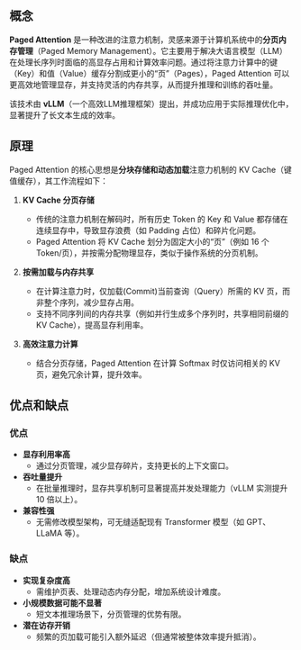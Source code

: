 ## **概念**  

**Paged Attention** 是一种改进的注意力机制，灵感来源于计算机系统中的**分页内存管理**（Paged Memory Management）。它主要用于解决大语言模型（LLM）在处理长序列时面临的高显存占用和计算效率问题。通过将注意力计算中的键（Key）和值（Value）缓存分割成更小的“页”（Pages），Paged Attention 可以更高效地管理显存，并支持灵活的内存共享，从而提升推理和训练的吞吐量。 

该技术由 **vLLM**（一个高效LLM推理框架）提出，并成功应用于实际推理优化中，显著提升了长文本生成的效率。  

## **原理**  

Paged Attention 的核心思想是**分块存储和动态加载**注意力机制的 KV Cache（键值缓存），其工作流程如下：  

1. **KV Cache 分页存储**  
   - 传统的注意力机制在解码时，所有历史 Token 的 Key 和 Value 都存储在连续显存中，导致显存浪费（如 Padding 占位）和碎片化问题。  
   - Paged Attention 将 KV Cache 划分为固定大小的“页”（例如 16 个 Token/页），并按需分配物理显存，类似于操作系统的分页机制。  

2. **按需加载与内存共享**  
   - 在计算注意力时，仅加载(Commit)当前查询（Query）所需的 KV 页，而非整个序列，减少显存占用。  
   - 支持不同序列间的内存共享（例如并行生成多个序列时，共享相同前缀的 KV Cache），提高显存利用率。  

3. **高效注意力计算**  
   - 结合分页存储，Paged Attention 在计算 Softmax 时仅访问相关的 KV 页，避免冗余计算，提升效率。  

## **优点和缺点**  

### 优点

- **显存利用率高**
	- 通过分页管理，减少显存碎片，支持更长的上下文窗口。  
- **吞吐量提升**
	- 在批量推理时，显存共享机制可显著提高并发处理能力（vLLM 实测提升 10 倍以上）。  
- **兼容性强**
	- 无需修改模型架构，可无缝适配现有 Transformer 模型（如 GPT、LLaMA 等）。  

### 缺点

 - **实现复杂度高**
	 - 需维护页表、处理动态内存分配，增加系统设计难度。  
- **小规模数据可能不显著**
	- 短文本推理场景下，分页管理的优势有限。  
- **潜在访存开销**
	- 频繁的页加载可能引入额外延迟（但通常被整体效率提升抵消）。  